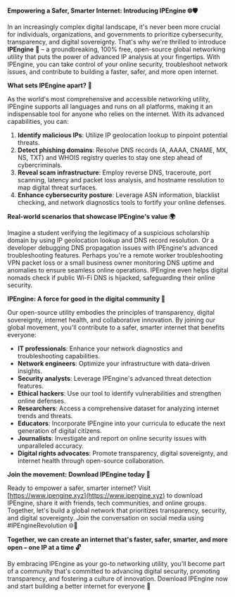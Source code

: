 **Empowering a Safer, Smarter Internet: Introducing IPEngine 🌐🛡️**

In an increasingly complex digital landscape, it's never been more crucial for individuals, organizations, and governments to prioritize cybersecurity, transparency, and digital sovereignty. That's why we're thrilled to introduce **IPEngine** 🚀 – a groundbreaking, 100% free, open-source global networking utility that puts the power of advanced IP analysis at your fingertips. With IPEngine, you can take control of your online security, troubleshoot network issues, and contribute to building a faster, safer, and more open internet.

**What sets IPEngine apart? 🤔**

As the world's most comprehensive and accessible networking utility, IPEngine supports all languages and runs on all platforms, making it an indispensable tool for anyone who relies on the internet. With its advanced capabilities, you can:

1. **Identify malicious IPs**: Utilize IP geolocation lookup to pinpoint potential threats.
2. **Detect phishing domains**: Resolve DNS records (A, AAAA, CNAME, MX, NS, TXT) and WHOIS registry queries to stay one step ahead of cybercriminals.
3. **Reveal scam infrastructure**: Employ reverse DNS, traceroute, port scanning, latency and packet loss analysis, and hostname resolution to map digital threat surfaces.
4. **Enhance cybersecurity posture**: Leverage ASN information, blacklist checking, and network diagnostics tools to fortify your online defenses.

**Real-world scenarios that showcase IPEngine's value 🌍**

Imagine a student verifying the legitimacy of a suspicious scholarship domain by using IP geolocation lookup and DNS record resolution. Or a developer debugging DNS propagation issues with IPEngine's advanced troubleshooting features. Perhaps you're a remote worker troubleshooting VPN packet loss or a small business owner monitoring DNS uptime and anomalies to ensure seamless online operations. IPEngine even helps digital nomads check if public Wi-Fi DNS is hijacked, safeguarding their online security.

**IPEngine: A force for good in the digital community 🌟**

Our open-source utility embodies the principles of transparency, digital sovereignty, internet health, and collaborative innovation. By joining our global movement, you'll contribute to a safer, smarter internet that benefits everyone:

* **IT professionals**: Enhance your network diagnostics and troubleshooting capabilities.
* **Network engineers**: Optimize your infrastructure with data-driven insights.
* **Security analysts**: Leverage IPEngine's advanced threat detection features.
* **Ethical hackers**: Use our tool to identify vulnerabilities and strengthen online defenses.
* **Researchers**: Access a comprehensive dataset for analyzing internet trends and threats.
* **Educators**: Incorporate IPEngine into your curricula to educate the next generation of digital citizens.
* **Journalists**: Investigate and report on online security issues with unparalleled accuracy.
* **Digital rights advocates**: Promote transparency, digital sovereignty, and internet health through open-source collaboration.

**Join the movement: Download IPEngine today 📡**

Ready to empower a safer, smarter internet? Visit [https://www.ipengine.xyz](https://www.ipengine.xyz) to download IPEngine, share it with friends, tech communities, and online groups. Together, let's build a global network that prioritizes transparency, security, and digital sovereignty. Join the conversation on social media using #IPEngineRevolution 🌐🚀

**Together, we can create an internet that's faster, safer, smarter, and more open – one IP at a time 🔓**

By embracing IPEngine as your go-to networking utility, you'll become part of a community that's committed to advancing digital security, promoting transparency, and fostering a culture of innovation. Download IPEngine now and start building a better internet for everyone 🌟